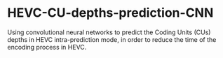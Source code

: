 # HEVC-CU-depths-prediction-CNN
Using convolutional neural networks to predict the Coding Units (CUs) depths in HEVC intra-prediction mode, in order to reduce the time of the encoding process in HEVC.
